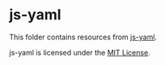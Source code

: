 # js-yaml

This folder contains resources from [js-yaml](https://github.com/nodeca/js-yaml).

js-yaml is licensed under the [MIT License](LICENSE).
